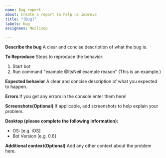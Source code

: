 ```yaml
---
name: Bug report
about: Create a report to help us improve
title: "[Bug]"
labels: bug
assignees: Neilisop

---
```


**Describe the bug**
A clear and concise description of what the bug is.

**To Reproduce**
Steps to reproduce the behavior:
1. Start bot 
2. Run command "example @ItsNeil example reason" (This is an example.)

**Expected behavior**
A clear and concise description of what you expected to happen.

**Errors**
If you get any errors in the console enter them here!

**Screenshots(Optional)**
If applicable, add screenshots to help explain your problem.

**Desktop (please complete the following information):**
 - OS: [e.g. iOS]
 - Bot Version [e.g. 0.6]

**Additional context(Optional)**
Add any other context about the problem here.
